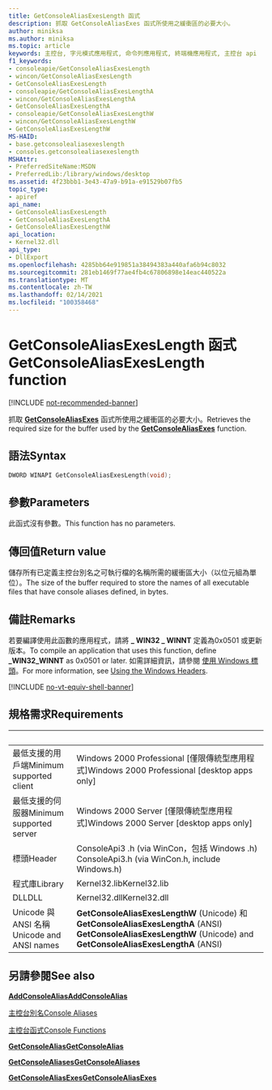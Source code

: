 ```yaml
---
title: GetConsoleAliasExesLength 函式
description: 抓取 GetConsoleAliasExes 函式所使用之緩衝區的必要大小。
author: miniksa
ms.author: miniksa
ms.topic: article
keywords: 主控台, 字元模式應用程式, 命令列應用程式, 終端機應用程式, 主控台 api
f1_keywords:
- consoleapie/GetConsoleAliasExesLength
- wincon/GetConsoleAliasExesLength
- GetConsoleAliasExesLength
- consoleapie/GetConsoleAliasExesLengthA
- wincon/GetConsoleAliasExesLengthA
- GetConsoleAliasExesLengthA
- consoleapie/GetConsoleAliasExesLengthW
- wincon/GetConsoleAliasExesLengthW
- GetConsoleAliasExesLengthW
MS-HAID:
- base.getconsolealiasexeslength
- consoles.getconsolealiasexeslength
MSHAttr:
- PreferredSiteName:MSDN
- PreferredLib:/library/windows/desktop
ms.assetid: 4f23bbb1-3e43-47a9-b91a-e91529b07fb5
topic_type:
- apiref
api_name:
- GetConsoleAliasExesLength
- GetConsoleAliasExesLengthA
- GetConsoleAliasExesLengthW
api_location:
- Kernel32.dll
api_type:
- DllExport
ms.openlocfilehash: 4285bb64e919851a38494383a440afa6b94c8032
ms.sourcegitcommit: 281eb1469f77ae4fb4c67806898e14eac440522a
ms.translationtype: MT
ms.contentlocale: zh-TW
ms.lasthandoff: 02/14/2021
ms.locfileid: "100358468"
---
```

# <a name="getconsolealiasexeslength-function"></a><span data-ttu-id="2d7d3-104">GetConsoleAliasExesLength 函式</span><span class="sxs-lookup"><span data-stu-id="2d7d3-104">GetConsoleAliasExesLength function</span></span>

[!INCLUDE [not-recommended-banner](./includes/not-recommended-banner.md)]

<span data-ttu-id="2d7d3-105">抓取 [**GetConsoleAliasExes**](getconsolealiasexes.md) 函式所使用之緩衝區的必要大小。</span><span class="sxs-lookup"><span data-stu-id="2d7d3-105">Retrieves the required size for the buffer used by the [**GetConsoleAliasExes**](getconsolealiasexes.md) function.</span></span>

## <a name="syntax"></a><span data-ttu-id="2d7d3-106">語法</span><span class="sxs-lookup"><span data-stu-id="2d7d3-106">Syntax</span></span>

```C
DWORD WINAPI GetConsoleAliasExesLength(void);
```

## <a name="parameters"></a><span data-ttu-id="2d7d3-107">參數</span><span class="sxs-lookup"><span data-stu-id="2d7d3-107">Parameters</span></span>

<span data-ttu-id="2d7d3-108">此函式沒有參數。</span><span class="sxs-lookup"><span data-stu-id="2d7d3-108">This function has no parameters.</span></span>

## <a name="return-value"></a><span data-ttu-id="2d7d3-109">傳回值</span><span class="sxs-lookup"><span data-stu-id="2d7d3-109">Return value</span></span>

<span data-ttu-id="2d7d3-110">儲存所有已定義主控台別名之可執行檔的名稱所需的緩衝區大小（以位元組為單位）。</span><span class="sxs-lookup"><span data-stu-id="2d7d3-110">The size of the buffer required to store the names of all executable files that have console aliases defined, in bytes.</span></span>

## <a name="remarks"></a><span data-ttu-id="2d7d3-111">備註</span><span class="sxs-lookup"><span data-stu-id="2d7d3-111">Remarks</span></span>

<span data-ttu-id="2d7d3-112">若要編譯使用此函數的應用程式，請將 **\_ WIN32 \_ WINNT** 定義為0x0501 或更新版本。</span><span class="sxs-lookup"><span data-stu-id="2d7d3-112">To compile an application that uses this function, define **\_WIN32\_WINNT** as 0x0501 or later.</span></span> <span data-ttu-id="2d7d3-113">如需詳細資訊，請參閱 [使用 Windows 標頭](/windows/win32/winprog/using-the-windows-headers)。</span><span class="sxs-lookup"><span data-stu-id="2d7d3-113">For more information, see [Using the Windows Headers](/windows/win32/winprog/using-the-windows-headers).</span></span>

[!INCLUDE [no-vt-equiv-shell-banner](./includes/no-vt-equiv-shell-banner.md)]

## <a name="requirements"></a><span data-ttu-id="2d7d3-114">規格需求</span><span class="sxs-lookup"><span data-stu-id="2d7d3-114">Requirements</span></span>

| &nbsp; | &nbsp; |
|-|-|
| <span data-ttu-id="2d7d3-115">最低支援的用戶端</span><span class="sxs-lookup"><span data-stu-id="2d7d3-115">Minimum supported client</span></span> | <span data-ttu-id="2d7d3-116">Windows 2000 Professional \[僅限傳統型應用程式\]</span><span class="sxs-lookup"><span data-stu-id="2d7d3-116">Windows 2000 Professional \[desktop apps only\]</span></span> |
| <span data-ttu-id="2d7d3-117">最低支援的伺服器</span><span class="sxs-lookup"><span data-stu-id="2d7d3-117">Minimum supported server</span></span> | <span data-ttu-id="2d7d3-118">Windows 2000 Server \[僅限傳統型應用程式\]</span><span class="sxs-lookup"><span data-stu-id="2d7d3-118">Windows 2000 Server \[desktop apps only\]</span></span> |
| <span data-ttu-id="2d7d3-119">標頭</span><span class="sxs-lookup"><span data-stu-id="2d7d3-119">Header</span></span> | <span data-ttu-id="2d7d3-120">ConsoleApi3 .h (via WinCon，包括 Windows .h) </span><span class="sxs-lookup"><span data-stu-id="2d7d3-120">ConsoleApi3.h (via WinCon.h, include Windows.h)</span></span> |
| <span data-ttu-id="2d7d3-121">程式庫</span><span class="sxs-lookup"><span data-stu-id="2d7d3-121">Library</span></span> | <span data-ttu-id="2d7d3-122">Kernel32.lib</span><span class="sxs-lookup"><span data-stu-id="2d7d3-122">Kernel32.lib</span></span> |
| <span data-ttu-id="2d7d3-123">DLL</span><span class="sxs-lookup"><span data-stu-id="2d7d3-123">DLL</span></span> | <span data-ttu-id="2d7d3-124">Kernel32.dll</span><span class="sxs-lookup"><span data-stu-id="2d7d3-124">Kernel32.dll</span></span> |
| <span data-ttu-id="2d7d3-125">Unicode 與 ANSI 名稱</span><span class="sxs-lookup"><span data-stu-id="2d7d3-125">Unicode and ANSI names</span></span> | <span data-ttu-id="2d7d3-126">**GetConsoleAliasExesLengthW** (Unicode) 和 **GetConsoleAliasExesLengthA** (ANSI) </span><span class="sxs-lookup"><span data-stu-id="2d7d3-126">**GetConsoleAliasExesLengthW** (Unicode) and **GetConsoleAliasExesLengthA** (ANSI)</span></span> |

## <a name="see-also"></a><span data-ttu-id="2d7d3-127">另請參閱</span><span class="sxs-lookup"><span data-stu-id="2d7d3-127">See also</span></span>

[<span data-ttu-id="2d7d3-128">**AddConsoleAlias**</span><span class="sxs-lookup"><span data-stu-id="2d7d3-128">**AddConsoleAlias**</span></span>](addconsolealias.md)

[<span data-ttu-id="2d7d3-129">主控台別名</span><span class="sxs-lookup"><span data-stu-id="2d7d3-129">Console Aliases</span></span>](console-aliases.md)

[<span data-ttu-id="2d7d3-130">主控台函式</span><span class="sxs-lookup"><span data-stu-id="2d7d3-130">Console Functions</span></span>](console-functions.md)

[<span data-ttu-id="2d7d3-131">**GetConsoleAlias**</span><span class="sxs-lookup"><span data-stu-id="2d7d3-131">**GetConsoleAlias**</span></span>](getconsolealias.md)

[<span data-ttu-id="2d7d3-132">**GetConsoleAliases**</span><span class="sxs-lookup"><span data-stu-id="2d7d3-132">**GetConsoleAliases**</span></span>](getconsolealiases.md)

[<span data-ttu-id="2d7d3-133">**GetConsoleAliasExes**</span><span class="sxs-lookup"><span data-stu-id="2d7d3-133">**GetConsoleAliasExes**</span></span>](getconsolealiasexes.md)